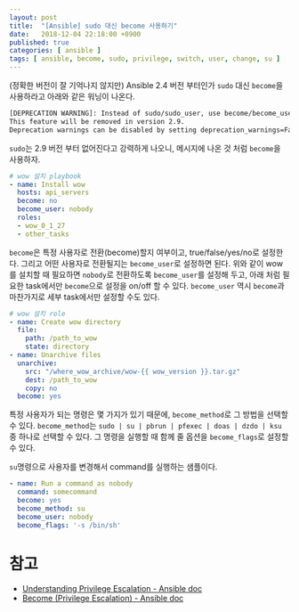 ```yaml
---
layout: post
title:  "[Ansible] sudo 대신 become 사용하기"
date:   2018-12-04 22:18:00 +0900
published: true
categories: [ ansible ]
tags: [ ansible, become, sudo, privilege, switch, user, change, su ]
---
```


(정확한 버전이 잘 기억나지 않지만) Ansible 2.4 버전 부터인가 `sudo` 대신 `become`을 사용하라고 아래와 같은 워닝이 나온다.

```bash
[DEPRECATION WARNING]: Instead of sudo/sudo_user, use become/become_user and make sure become_method is 'sudo' (default).
This feature will be removed in version 2.9.
Deprecation warnings can be disabled by setting deprecation_warnings=False in ansible.cfg.
```

`sudo`는 2.9 버전 부터 없어진다고 강력하게 나오니, 메시지에 나온 것 처럼 `become`을 사용하자.

```yaml
# wow 설치 playbook
- name: Install wow
  hosts: api_servers
  become: no
  become_user: nobody
  roles:
  - wow_0_1_27
  - other_tasks
```

`become`은 특정 사용자로 전환(become)할지 여부이고, true/false/yes/no로 설정한다. 그리고 어떤 사용자로 전환될지는 `become_user`로 설정하면 된다. 위와 같이 wow를 설치할 때 필요하면 `nobody`로 전환하도록 `become_user`를 설정해 두고, 아래 처럼 필요한 task에서만 `become`으로 설정을 on/off 할 수 있다. `become_user` 역시 `become`과 마찬가지로 세부 task에서만 설정할 수도 있다.

```yaml
# wow 설치 role
- name: Create wow directory
  file:
    path: /path_to_wow
    state: directory
- name: Unarchive files
  unarchive:
    src: "/where_wow_archive/wow-{{ wow_version }}.tar.gz"
    dest: /path_to_wow
    copy: no
  become: yes
```

특정 사용자가 되는 명령은 몇 가지가 있기 때문에, `become_method`로 그 방법을 선택할 수 있다. `become_method`는 `sudo | su | pbrun | pfexec | doas | dzdo | ksu` 중 하나로 선택할 수 있다. 그 명령을 실행할 때 함께 줄 옵션을 `become_flags`로 설정할 수 있다.

`su`명령으로 사용자를 변경해서 command를 실행하는 샘플이다.

```yaml
- name: Run a command as nobody
  command: somecommand
  become: yes
  become_method: su
  become_user: nobody
  become_flags: '-s /bin/sh'
```


# 참고

- [Understanding Privilege Escalation - Ansible doc](https://docs.ansible.com/ansible/2.6/user_guide/become.html)
- [Become (Privilege Escalation) - Ansible doc](https://docs.ansible.com/ansible/2.4/become.html)
